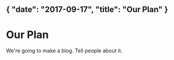 {
    "date": "2017-09-17",
    "title": "Our Plan"
}
---
# Our Plan

We're going to make a blog. Tell people about it.
